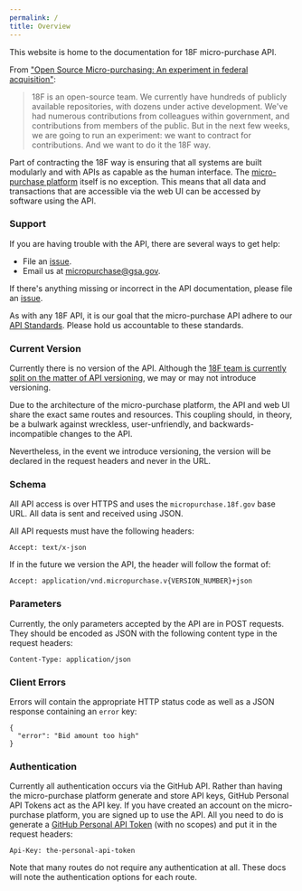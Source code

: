 ```yaml
---
permalink: /
title: Overview
---
```


This website is home to the documentation for 18F micro-purchase API.

From ["Open Source Micro-purchasing: An experiment in federal acquisition"](https://18f.gsa.gov/2015/10/13/open-source-micropurchasing/):

> 18F is an open-source team. We currently have hundreds of publicly available repositories, with dozens under active development. We've had numerous contributions from colleagues within government, and contributions from members of the public. But in the next few weeks, we are going to run an experiment: we want to contract for contributions. And we want to do it the 18F way.

Part of contracting the 18F way is ensuring that all systems are built modularly and with APIs as capable as the human interface. The [micro-purchase platform](https://micropurchase.18f.gov) itself is no exception. This means that all data and transactions that are accessible via the web UI can be accessed by software using the API.

### Support

If you are having trouble with the API, there are several ways to get help:

- File an [issue](https://github.com/18F/micropurchase/issues/new).
- Email us at micropurchase@gsa.gov.

If there's anything missing or incorrect in the API documentation, please file an [issue](https://github.com/18F/micropurchase-api-docs/issues/new).

As with any 18F API, it is our goal that the micro-purchase API adhere to our [API Standards](https://github.com/18f/api-standards). Please hold us accountable to these standards.

### Current Version

Currently there is no version of the API. Although the [18F team is currently split on the matter of API versioning](https://github.com/18F/api-standards/issues/5), we may or may not introduce versioning.

Due to the architecture of the micro-purchase platform, the API and web UI share the exact same routes and resources. This coupling should, in theory, be a bulwark against wreckless, user-unfriendly, and backwards-incompatible changes to the API.

Nevertheless, in the event we introduce versioning, the version will be declared in the request headers and never in the URL.

### Schema

All API access is over HTTPS and uses the `micropurchase.18f.gov` base URL. All data is sent and received using JSON.

All API requests must have the following headers:

```
Accept: text/x-json
```

If in the future we version the API, the header will follow the format of:

```
Accept: application/vnd.micropurchase.v{VERSION_NUMBER}+json
```

### Parameters

Currently, the only parameters accepted by the API are in POST requests. They should be encoded as JSON with the following content type in the request headers:

```
Content-Type: application/json
```

### Client Errors

Errors will contain the appropriate HTTP status code as well as a JSON response containing an `error` key:

```
{
  "error": "Bid amount too high"
}
```

### Authentication

Currently all authentication occurs via the GitHub API. Rather than having the micro-purchase platform generate and store API keys, GitHub Personal API Tokens act as the API key. If you have created an account on the micro-purchase platform, you are signed up to use the API. All you need to do is generate a [GitHub Personal API Token](https://github.com/blog/1509-personal-api-tokens) (with no scopes) and put it in the request headers:

```
Api-Key: the-personal-api-token
```

Note that many routes do not require any authentication at all. These docs will note the authentication options for each route.

